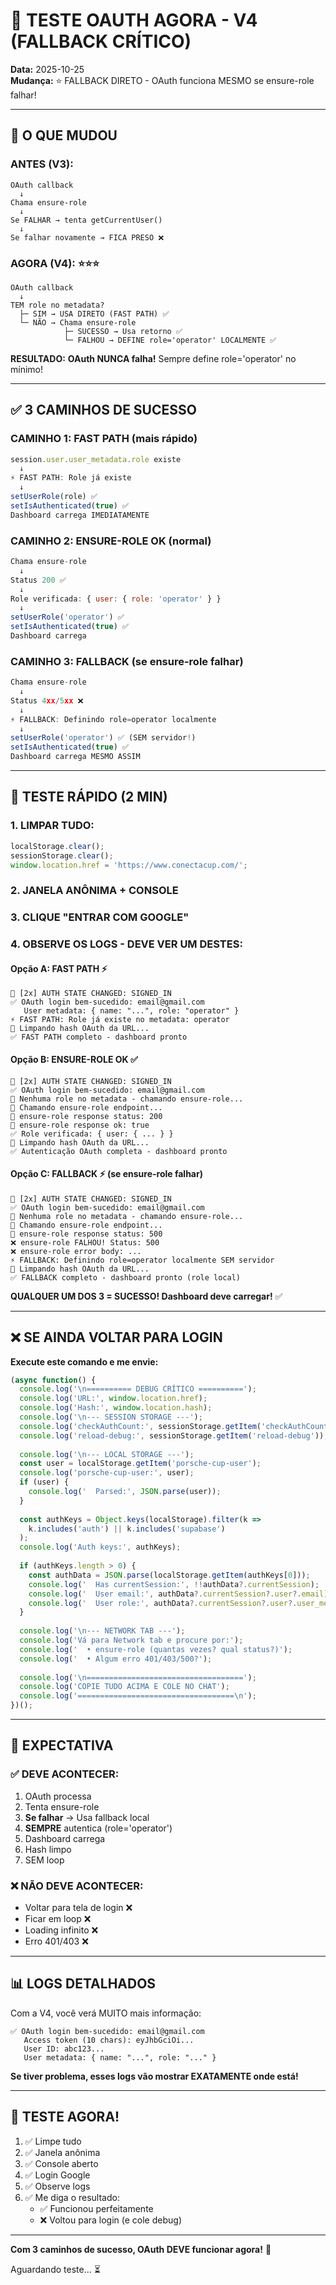 # 🧪 TESTE OAUTH AGORA - V4 (FALLBACK CRÍTICO)

**Data:** 2025-10-25  
**Mudança:** ⭐ FALLBACK DIRETO - OAuth funciona MESMO se ensure-role falhar!  

---

## 🎯 O QUE MUDOU

### **ANTES (V3):**
```
OAuth callback
  ↓
Chama ensure-role
  ↓
Se FALHAR → tenta getCurrentUser()
  ↓
Se falhar novamente → FICA PRESO ❌
```

### **AGORA (V4):** ⭐⭐⭐
```
OAuth callback
  ↓
TEM role no metadata? 
  ├─ SIM → USA DIRETO (FAST PATH) ✅
  └─ NÃO → Chama ensure-role
            ├─ SUCESSO → Usa retorno ✅
            └─ FALHOU → DEFINE role='operator' LOCALMENTE ✅
```

**RESULTADO:** **OAuth NUNCA falha!** Sempre define role='operator' no mínimo!

---

## ✅ 3 CAMINHOS DE SUCESSO

### **CAMINHO 1: FAST PATH** (mais rápido)
```javascript
session.user.user_metadata.role existe
  ↓
⚡ FAST PATH: Role já existe
  ↓
setUserRole(role) ✅
setIsAuthenticated(true) ✅
Dashboard carrega IMEDIATAMENTE
```

### **CAMINHO 2: ENSURE-ROLE OK** (normal)
```javascript
Chama ensure-role
  ↓
Status 200 ✅
  ↓
Role verificada: { user: { role: 'operator' } }
  ↓
setUserRole('operator') ✅
setIsAuthenticated(true) ✅
Dashboard carrega
```

### **CAMINHO 3: FALLBACK** (se ensure-role falhar)
```javascript
Chama ensure-role
  ↓
Status 4xx/5xx ❌
  ↓
⚡ FALLBACK: Definindo role=operator localmente
  ↓
setUserRole('operator') ✅ (SEM servidor!)
setIsAuthenticated(true) ✅
Dashboard carrega MESMO ASSIM
```

---

## 🧪 TESTE RÁPIDO (2 MIN)

### **1. LIMPAR TUDO:**
```javascript
localStorage.clear();
sessionStorage.clear();
window.location.href = 'https://www.conectacup.com/';
```

### **2. JANELA ANÔNIMA + CONSOLE**

### **3. CLIQUE "ENTRAR COM GOOGLE"**

### **4. OBSERVE OS LOGS - DEVE VER UM DESTES:**

#### **Opção A: FAST PATH** ⚡
```
🔐 [2x] AUTH STATE CHANGED: SIGNED_IN
✅ OAuth login bem-sucedido: email@gmail.com
   User metadata: { name: "...", role: "operator" }
⚡ FAST PATH: Role já existe no metadata: operator
🧹 Limpando hash OAuth da URL...
✅ FAST PATH completo - dashboard pronto
```

#### **Opção B: ENSURE-ROLE OK** ✅
```
🔐 [2x] AUTH STATE CHANGED: SIGNED_IN
✅ OAuth login bem-sucedido: email@gmail.com
🔄 Nenhuma role no metadata - chamando ensure-role...
📡 Chamando ensure-role endpoint...
📡 ensure-role response status: 200
📡 ensure-role response ok: true
✅ Role verificada: { user: { ... } }
🧹 Limpando hash OAuth da URL...
✅ Autenticação OAuth completa - dashboard pronto
```

#### **Opção C: FALLBACK** ⚡ (se ensure-role falhar)
```
🔐 [2x] AUTH STATE CHANGED: SIGNED_IN
✅ OAuth login bem-sucedido: email@gmail.com
🔄 Nenhuma role no metadata - chamando ensure-role...
📡 Chamando ensure-role endpoint...
📡 ensure-role response status: 500
❌ ensure-role FALHOU! Status: 500
❌ ensure-role error body: ...
⚡ FALLBACK: Definindo role=operator localmente SEM servidor
🧹 Limpando hash OAuth da URL...
✅ FALLBACK completo - dashboard pronto (role local)
```

**QUALQUER UM DOS 3 = SUCESSO! Dashboard deve carregar!** ✅

---

## ❌ SE AINDA VOLTAR PARA LOGIN

**Execute este comando e me envie:**

```javascript
(async function() {
  console.log('\n========== DEBUG CRÍTICO ==========');
  console.log('URL:', window.location.href);
  console.log('Hash:', window.location.hash);
  console.log('\n--- SESSION STORAGE ---');
  console.log('checkAuthCount:', sessionStorage.getItem('checkAuthCount'));
  console.log('reload-debug:', sessionStorage.getItem('reload-debug'));
  
  console.log('\n--- LOCAL STORAGE ---');
  const user = localStorage.getItem('porsche-cup-user');
  console.log('porsche-cup-user:', user);
  if (user) {
    console.log('  Parsed:', JSON.parse(user));
  }
  
  const authKeys = Object.keys(localStorage).filter(k => 
    k.includes('auth') || k.includes('supabase')
  );
  console.log('Auth keys:', authKeys);
  
  if (authKeys.length > 0) {
    const authData = JSON.parse(localStorage.getItem(authKeys[0]));
    console.log('  Has currentSession:', !!authData?.currentSession);
    console.log('  User email:', authData?.currentSession?.user?.email);
    console.log('  User role:', authData?.currentSession?.user?.user_metadata?.role);
  }
  
  console.log('\n--- NETWORK TAB ---');
  console.log('Vá para Network tab e procure por:');
  console.log('  • ensure-role (quantas vezes? qual status?)');
  console.log('  • Algum erro 401/403/500?');
  
  console.log('\n===================================');
  console.log('COPIE TUDO ACIMA E COLE NO CHAT');
  console.log('===================================\n');
})();
```

---

## 🎯 EXPECTATIVA

### **✅ DEVE ACONTECER:**
1. OAuth processa
2. Tenta ensure-role
3. **Se falhar** → Usa fallback local
4. **SEMPRE** autentica (role='operator')
5. Dashboard carrega
6. Hash limpo
7. SEM loop

### **❌ NÃO DEVE ACONTECER:**
- Voltar para tela de login ❌
- Ficar em loop ❌
- Loading infinito ❌
- Erro 401/403 ❌

---

## 📊 LOGS DETALHADOS

Com a V4, você verá MUITO mais informação:

```
✅ OAuth login bem-sucedido: email@gmail.com
   Access token (10 chars): eyJhbGciOi...
   User ID: abc123...
   User metadata: { name: "...", role: "..." }
```

**Se tiver problema, esses logs vão mostrar EXATAMENTE onde está!**

---

## 🚀 TESTE AGORA!

1. ✅ Limpe tudo
2. ✅ Janela anônima
3. ✅ Console aberto
4. ✅ Login Google
5. ✅ Observe logs
6. ✅ Me diga o resultado:
   - ✅ Funcionou perfeitamente
   - ❌ Voltou para login (e cole debug)

---

**Com 3 caminhos de sucesso, OAuth DEVE funcionar agora!** 💪

Aguardando teste... ⏳
